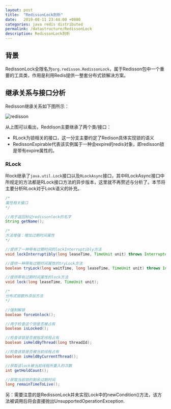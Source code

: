 ```yaml
---
layout: post
title:  "RedissonLock剖析"
date:   2019-08-11 23:44:00 +0800
categories: java redis distributed
permalink: /datastructure/RedissonLock
description: RedissonLock剖析
---
```


## 背景
RedissonLock全限名为`org.redisson.RedissonLock`，属于Redisson包中一个重要的工具类，作用是利用Redis提供一整套分布式锁解决方案。

## 继承关系与接口分析
Redisson继承关系如下图所示：

![redisson](../../resources/img/RedissonLock.png)

从上图可以看出，Reddison主要继承了两个类/接口：

* RLock为锁相关的接口，这一分支主要约定了Redison具体实现锁的语义
* RedissonExpirable代表该实例属于一种会expire的redis对象，即redisson锁是带有expire属性的。

### RLock
Rlock继承了`java.util.Lock`接口以及`RLockAsync`接口，其中RLockAsync接口中所规定的方法都是RLock接口方法的异步版本，这里就不再赘述与分析了。本节将主要分析RLock对于Lock语义的补充。

```java
/*
属性相关接口
*/

//用于返回标记redissonlock的名字
String getName();

/*
方法增强：增加过期时间属性
*/

//提供了一种带有过期时间的lockInterruptibly方法
void lockInterruptibly(long leaseTime, TimeUnit unit) throws InterruptedException;

//提供一种带有过期时间属性的tryLock方法
boolean tryLock(long waitTime, long leaseTime, TimeUnit unit) throws InterruptedException;

//提供带有过期时间属性的lock方法
void lock(long leaseTime, TimeUnit unit);

/*
分布式锁额外添加方法
*/

//强制解锁
boolean forceUnlock();

//用于检查这个锁是否被占有
boolean isLocked();

//检查该锁是否被指定线程占有
boolean isHeldByThread(long threadId);

//检查该锁是否被当前线程占有
boolean isHeldByCurrentThread();

//获取该lock被当前线程所重入的次数
int getHoldCount();

//获取当前锁的剩余过期时间
long remainTimeToLive();
```

另：需要注意的是RedissonLock并未实现Lock中的newCondition()方法，该方法被调用后将会直接抛出UnsupportedOperationException.

